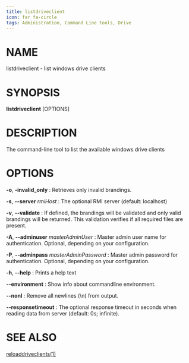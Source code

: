 ```yaml
---
title: listdriveclient
icon: far fa-circle
tags: Administration, Command Line tools, Drive
---
```


# NAME

listdriveclient - list windows drive clients

# SYNOPSIS

**listdriveclient** [OPTIONS]

# DESCRIPTION

The command-line tool to list the available windows drive clients

# OPTIONS

**-o**, **-invalid_only**
:  Retrieves only invalid brandings.

**-s**, **--server** *rmiHost*
: The optional RMI server (default: localhost)

**-v**, **--validate**
: If defined, the brandings will be validated and only valid brandings will be returned. This validation verifies if all required files are present.

**-A**, **--adminuser** *masterAdminUser*
:   Master admin user name for authentication. Optional, depending on your configuration.

**-P**, **--adminpass** *masterAdminPassword*
:   Master admin password for authentication. Optional, depending on your configuration.

**-h**, **--help**
: Prints a help text

**--environment**
:   Show info about commandline environment.

**--nonl**
:   Remove all newlines (\\n) from output.

**--responsetimeout**
: The optional response timeout in seconds when reading data from server (default: 0s; infinite).

# SEE ALSO

[reloaddriveclients(1)](reloaddriveclients)